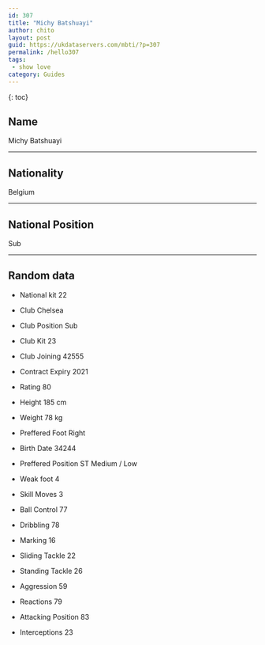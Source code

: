 ```yaml
---
id: 307
title: "Michy Batshuayi"
author: chito
layout: post
guid: https://ukdataservers.com/mbti/?p=307
permalink: /hello307
tags:
 - show love
category: Guides
---
```

{: toc}

## Name 
Michy Batshuayi 

* * *

## Nationality 
Belgium 

* * *

## National Position 
Sub 

* * *

## Random data 

 * National kit 
22 

 * Club 
Chelsea 

 * Club Position 
Sub 

 * Club Kit 
23 

 * Club Joining 
42555 

 * Contract Expiry 
2021 

 * Rating 
80 

 * Height 
185 cm 

 * Weight 
78 kg 

 * Preffered Foot 
Right 

 * Birth Date 
34244 

 * Preffered Position 
ST Medium / Low 

 * Weak foot 
4 

 * Skill Moves 
3 

 * Ball Control 
77 

 * Dribbling 
78 

 * Marking 
16 

 * Sliding Tackle 
22 

 * Standing Tackle 
26 

 * Aggression 
59 

 * Reactions 
79 

 * Attacking Position 
83 

 * Interceptions 
23
